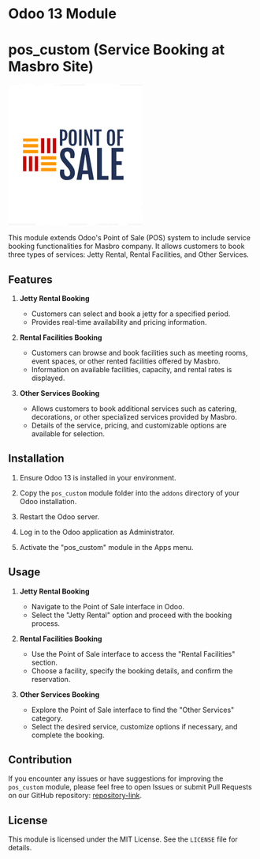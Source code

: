 # Odoo 13 Module
# pos_custom (Service Booking at Masbro Site)

![Odoo Logo](./img/odoo.png)

This module extends Odoo's Point of Sale (POS) system to include service booking functionalities for Masbro company. It allows customers to book three types of services: Jetty Rental, Rental Facilities, and Other Services.

## Features

1. **Jetty Rental Booking**
   
   - Customers can select and book a jetty for a specified period.
   - Provides real-time availability and pricing information.

2. **Rental Facilities Booking**
   
   - Customers can browse and book facilities such as meeting rooms, event spaces, or other rented facilities offered by Masbro.
   - Information on available facilities, capacity, and rental rates is displayed.

3. **Other Services Booking**
   
   - Allows customers to book additional services such as catering, decorations, or other specialized services provided by Masbro.
   - Details of the service, pricing, and customizable options are available for selection.

## Installation

1. Ensure Odoo 13 is installed in your environment.
   
2. Copy the `pos_custom` module folder into the `addons` directory of your Odoo installation.

3. Restart the Odoo server.

4. Log in to the Odoo application as Administrator.

5. Activate the "pos_custom" module in the Apps menu.

## Usage

1. **Jetty Rental Booking**
   
   - Navigate to the Point of Sale interface in Odoo.
   - Select the "Jetty Rental" option and proceed with the booking process.

2. **Rental Facilities Booking**
   
   - Use the Point of Sale interface to access the "Rental Facilities" section.
   - Choose a facility, specify the booking details, and confirm the reservation.

3. **Other Services Booking**
   
   - Explore the Point of Sale interface to find the "Other Services" category.
   - Select the desired service, customize options if necessary, and complete the booking.

## Contribution

If you encounter any issues or have suggestions for improving the `pos_custom` module, please feel free to open Issues or submit Pull Requests on our GitHub repository: [repository-link](https://github.com/developer-name/pos_custom).

## License

This module is licensed under the MIT License. See the `LICENSE` file for details.

